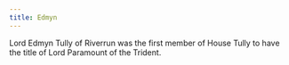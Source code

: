 ```yaml
---
title: Edmyn
---
```


Lord Edmyn Tully of Riverrun was the first member of House Tully to have the title of Lord Paramount of the Trident.


